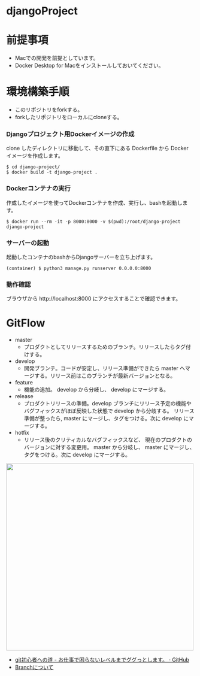 # djangoProject
# 前提事項
- Macでの開発を前提としています。
- Docker Desktop for Macをインストールしておいてください。

# 環境構築手順
- このリポジトリをforkする。
- forkしたリポジトリをローカルにcloneする。
### Djangoプロジェクト用Dockerイメージの作成

clone したディレクトリに移動して、その直下にある Dockerfile から Docker イメージを作成します。
```command
$ cd django-project/
$ docker build -t django-project .
```
### Dockerコンテナの実行
作成したイメージを使ってDockerコンテナを作成、実行し、bashを起動します。
```command
$ docker run --rm -it -p 8000:8000 -v $(pwd):/root/django-project django-project
```

### サーバーの起動
起動したコンテナのbashからDjangoサーバーを立ち上げます。
```command
(container) $ python3 manage.py runserver 0.0.0.0:8000
```

### 動作確認

ブラウザから http://localhost:8000 にアクセスすることで確認できます。

# GitFlow

- master
  - プロダクトとしてリリースするためのブランチ。リリースしたらタグ付けする。
- develop
  - 開発ブランチ。コードが安定し、リリース準備ができたら master へマージする。リリース前はこのブランチが最新バージョンとなる。
- feature
  - 機能の追加。 develop から分岐し、 develop にマージする。
- release
  - プロダクトリリースの準備。develop ブランチにリリース予定の機能やバグフィックスがほぼ反映した状態で develop から分岐する。 リリース準備が整ったら, master にマージし、タグをつける。次に develop にマージする。
- hotfix
  - リリース後のクリティカルなバグフィックスなど、 現在のプロダクトのバージョンに対する変更用。 master から分岐し、 master にマージし、タグをつける。次に develop にマージする。

<img src="https://user-images.githubusercontent.com/46508203/77295789-e4ec4e80-6d29-11ea-8608-1f24618d6b0f.png" width="500px">

- [git初心者への道 - お仕事で困らないレベルまでググっとします。 · GitHub](https://gist.github.com/yatemmma/6486028)
- [ Branchについて](https://havelog.ayumusato.com/develop/git/e513-git_branch_model.html)


